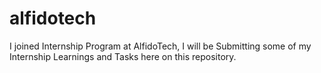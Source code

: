 # alfidotech
I joined Internship Program at AlfidoTech, I will be Submitting some of my Internship Learnings and Tasks here on this repository.
